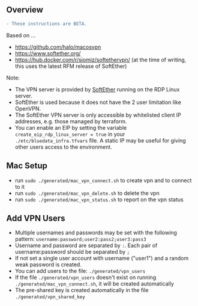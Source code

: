 ## Overview

```diff
- These instructions are BETA.
```

Based on ...

- https://github.com/halo/macosvpn
- https://www.softether.org/
- https://hub.docker.com/r/siomiz/softethervpn/ (at the time of writing, this uses the latest RFM release of SoftEther)

Note:

- The VPN server is provided by [SoftEther](https://www.softether.org/) running on the RDP Linux server.
- SoftEther is used because it does not have the 2 user limitation like OpenVPN.
- The SoftEther VPN server is only accessible by whitelisted client IP addresses, e.g. those managed by terraform.
- You can enable an EIP by setting the variable `create_eip_rdp_linux_server = true` in your `./etc/bluedata_infra.tfvars` file.  A static IP may be useful for giving other users access to the environment.

## Mac Setup

- run `sudo ./generated/mac_vpn_connect.sh` to create vpn and to connect to it
- run `sudo ./generated/mac_vpn_delete.sh` to delete the vpn
- run `sudo ./generated/mac_vpn_status.sh` to report on the vpn status

## Add VPN Users

- Multiple usernames and passwords may be set with the following pattern: `username:password;user2:pass2;user3:pass3`
- Username and password are separated by `:`. Each pair of username:password should be separated by `;`
- If not set a single user account with username ("user1") and a random weak password is created.
- You can add users to the file: `./generated/vpn_users`
- If the file `./generated/vpn_users` doesn't exist on running `./generated/mac_vpn_connect.sh`, it will be created automatically
- The pre-shared key is created automatically in the file `./generated/vpn_shared_key` 

